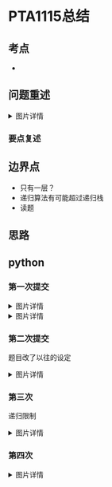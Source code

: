 # PTA1115总结
## 考点
+ 

## 问题重述
<details><summary>图片详情</summary><img src="https://raw.githubusercontent.com/ednow/cloudimg/main/githubio/20210815205511.png" alt="找不到图片(Image not found)" onerror="this.onerror=null;this.src='https://gitee.com/ednow/cloudimg/raw/main/githubio/20210815205511.png';" /></details>

### 要点复述

## 边界点
+ 只有一层？
+ 递归算法有可能超过递归栈
+ 读题

## 思路

## python

### 第一次提交

<details><summary>图片详情</summary><img src="https://raw.githubusercontent.com/ednow/cloudimg/main/githubio/20210815212019.png" alt="找不到图片(Image not found)" onerror="this.onerror=null;this.src='https://gitee.com/ednow/cloudimg/raw/main/githubio/20210815212019.png';" /></details>

<details><summary>图片详情</summary><img src="https://raw.githubusercontent.com/ednow/cloudimg/main/githubio/20210815212743.png" alt="找不到图片(Image not found)" onerror="this.onerror=null;this.src='https://gitee.com/ednow/cloudimg/raw/main/githubio/20210815212743.png';" /></details>

### 第二次提交

题目改了以往的设定


<details><summary>图片详情</summary><img src="https://raw.githubusercontent.com/ednow/cloudimg/main/githubio/20210815213238.png" alt="找不到图片(Image not found)" onerror="this.onerror=null;this.src='https://gitee.com/ednow/cloudimg/raw/main/githubio/20210815213238.png';" /></details>


### 第三次
递归限制

<details><summary>图片详情</summary><img src="https://raw.githubusercontent.com/ednow/cloudimg/main/githubio/20210815213952.png" alt="找不到图片(Image not found)" onerror="this.onerror=null;this.src='https://gitee.com/ednow/cloudimg/raw/main/githubio/20210815213952.png';" /></details>


### 第四次
<details><summary>图片详情</summary><img src="https://raw.githubusercontent.com/ednow/cloudimg/main/githubio/20210815214249.png" alt="找不到图片(Image not found)" onerror="this.onerror=null;this.src='https://gitee.com/ednow/cloudimg/raw/main/githubio/20210815214249.png';" /></details>